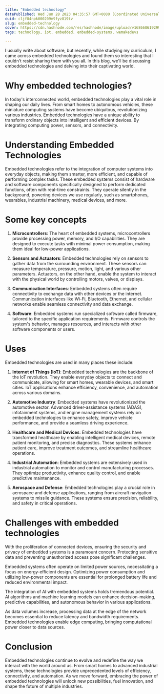 ```yaml
---
title: "Embedded technology"
datePublished: Wed Jun 28 2023 04:35:57 GMT+0000 (Coordinated Universal Time)
cuid: cljf84npk000209m9fyz819tv
slug: embedded-technology
cover: https://cdn.hashnode.com/res/hashnode/image/upload/v1686686192996/9a2c6ce2-52c7-4743-8c7a-613beb9d5d65.jpeg
tags: technology, iot, embedded, embedded-systems, wemakedevs

---
```


I usually write about software, but recently, while studying my curriculum, I came across embedded technologies and found them so interesting that I couldn't resist sharing them with you all. In this blog, we'll be discussing embedded technologies and delving into their captivating world.

# Why embedded technologies?

In today's interconnected world, embedded technologies play a vital role in shaping our daily lives. From smart homes to autonomous vehicles, these miniature computing systems have become ubiquitous, revolutionizing various industries. Embedded technologies have a unique ability to transform ordinary objects into intelligent and efficient devices. By integrating computing power, sensors, and connectivity.

# Understanding Embedded Technologies

Embedded technologies refer to the integration of computer systems into everyday objects, making them smarter, more efficient, and capable of performing complex tasks. These embedded systems consist of hardware and software components specifically designed to perform dedicated functions, often with real-time constraints. They operate silently in the background, powering devices we use regularly, such as smartphones, wearables, industrial machinery, medical devices, and more.

# Some key concepts

1. **Microcontrollers**: The heart of embedded systems, microcontrollers provide processing power, memory, and I/O capabilities. They are designed to execute tasks with minimal power consumption, making them ideal for low-power applications.
    
2. **Sensors and Actuators**: Embedded technologies rely on sensors to gather data from the surrounding environment. These sensors can measure temperature, pressure, motion, light, and various other parameters. Actuators, on the other hand, enable the system to interact with the physical world by controlling motors, valves, or displays.
    
3. **Communication Interfaces**: Embedded systems often require connectivity to exchange data with other devices or the internet. Communication interfaces like Wi-Fi, Bluetooth, Ethernet, and cellular networks enable seamless connectivity and data exchange.
    
4. **Software**: Embedded systems run specialized software called firmware, tailored to the specific application requirements. Firmware controls the system's behavior, manages resources, and interacts with other software components or users.
    

# Uses

Embedded technologies are used in many places these include:

1. **Internet of Things (IoT)**: Embedded technologies are the backbone of the IoT revolution. They enable everyday objects to connect and communicate, allowing for smart homes, wearable devices, and smart cities. IoT applications enhance efficiency, convenience, and automation across various domains.
    
2. **Automotive Industry**: Embedded systems have revolutionized the automotive sector. Advanced driver-assistance systems (ADAS), infotainment systems, and engine management systems rely on embedded technologies to enhance safety, improve vehicle performance, and provide a seamless driving experience.
    
3. **Healthcare and Medical Devices**: Embedded technologies have transformed healthcare by enabling intelligent medical devices, remote patient monitoring, and precise diagnostics. These systems enhance patient care, improve treatment outcomes, and streamline healthcare operations.
    
4. **Industrial Automation**: Embedded systems are extensively used in industrial automation to monitor and control manufacturing processes. They optimize productivity, enhance quality control, and enable predictive maintenance.
    
5. **Aerospace and Defense**: Embedded technologies play a crucial role in aerospace and defense applications, ranging from aircraft navigation systems to missile guidance. These systems ensure precision, reliability, and safety in critical operations.
    

# Challenges with embedded technologies

With the proliferation of connected devices, ensuring the security and privacy of embedded systems is a paramount concern. Protecting sensitive data and preventing unauthorized access pose significant challenges.

Embedded systems often operate on limited power sources, necessitating a focus on energy-efficient design. Optimizing power consumption and utilizing low-power components are essential for prolonged battery life and reduced environmental impact.

The integration of AI with embedded systems holds tremendous potential. AI algorithms and machine learning models can enhance decision-making, predictive capabilities, and autonomous behavior in various applications.

As data volumes increase, processing data at the edge of the network becomes essential to reduce latency and bandwidth requirements. Embedded technologies enable edge computing, bringing computational power closer to data sources.

# Conclusion

Embedded technologies continue to evolve and redefine the way we interact with the world around us. From smart homes to advanced industrial systems, these technologies provide unprecedented levels of efficiency, connectivity, and automation. As we move forward, embracing the power of embedded technologies will unlock new possibilities, fuel innovation, and shape the future of multiple industries.